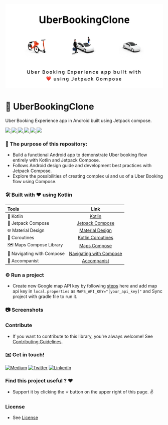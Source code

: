 ![](uberbookingclone.png)
<div id="top"></div>

# 🚕 UberBookingClone
<p align="left"> Uber Booking Experience app in Android built using Jetpack compose. </p>

<p align="left">
    <a href = "https://developer.android.com/jetpack/androidx/versions/all-channel#february_23_2022">
      <img src = "https://img.shields.io/badge/Jetpack%20Compose-1.3.0-blue.svg?color=blue&style=for-the-badge" />
    </a>
    <a href="https://kotlinlang.org/docs/releases.html">
      <img src="https://img.shields.io/badge/Kotlin-1.7.10-blue.svg?color=blue&style=for-the-badge"/>
    </a>
    <a href = "https://github.com/mutualmobile/UberBookingClone/stargazers">
        <img src="https://img.shields.io/github/stars/mutualmobile/UberBookingClone?color=green&style=for-the-badge" />
    </a>
    <a href = "https://github.com/mutualmobile/UberBookingClone/network/members">
        <img src="https://img.shields.io/github/forks/mutualmobile/UberBookingClone?color=green&style=for-the-badge" />
    </a>
    <a href = "https://github.com/mutualmobile/UberBookingClone/watchers">
        <img src="https://img.shields.io/github/watchers/mutualmobile/UberBookingClone?color=yellowgreen&style=for-the-badge" />
    </a>
    <a href = "https://github.com/mutualmobile/UberBookingClone/issues">
        <img src="https://img.shields.io/github/issues/mutualmobile/UberBookingClone?color=orange&style=for-the-badge" />
    </a>
</p>

### 🏁 The purpose of this repository:

- Build a functional Android app to demonstrate Uber booking flow entirely with Kotlin and Jetpack Compose.
- Follows Android design guide and development best practices with Jetpack Compose.
- Explore the possibilities of creating complex ui and ux of a Uber Booking flow using Compose.

### 🛠 Built with ❤️ using Kotlin

| Tools | Link |
|     :---      |          :---: |
| 🤖 Kotlin | [Kotlin](https://kotlinlang.org) |
| 💚 Jetpack Compose | [Jetpack Compose](https://developer.android.com/jetpack/compose) |
| 🌐 Material Design | [Material Design](https://developer.android.com/jetpack/androidx/releases/compose-material) |
| 🌊 Coroutines | [Kotlin Coroutines](https://developer.android.com/kotlin/coroutines) |
| 🗺️ Maps Compose Library | [Maps Compose](https://developers.google.com/maps/documentation/android-sdk/maps-compose) |
| 🧭 Navigating with Compose | [Navigating with Compose](https://developer.android.com/jetpack/compose/navigation) |
| 🎨 Accompanist | [Accompanist](https://google.github.io/accompanist) |




### ⚙️ Run a project

- Create new Google map API key by following [steps](https://developers.google.com/maps/documentation/android-sdk/maps-compose#requirements) here and 
add map api key in `local.properties` as `MAPS_API_KEY="[your_api_key]"` and Sync project with gradle file to run it.

### 📷 Screenshots

### Contribute

- If you want to contribute to this library, you're always welcome!
See [Contributing Guidelines](CONTRIBUTING.md).

### :envelope: Get in touch!

[![Medium](https://img.shields.io/badge/-medium-gray?style=for-the-badge&logo=medium)](https://medium.com/mutualmobile)
[![Twitter](https://img.shields.io/badge/-twitter-gray?style=for-the-badge&logo=twitter)](https://twitter.com/MutualMobile)
[![LinkedIn](https://img.shields.io/badge/-linkedin-gray?style=for-the-badge&logo=linkedin)](https://www.linkedin.com/company/mutualmobile/mycompany/)


### Find this project useful ? ❤️

- Support it by clicking the ⭐️ button on the upper right of this page. ✌️

### License

- See [License](LICENSE)
